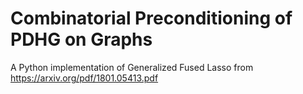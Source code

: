 # Combinatorial Preconditioning of PDHG on Graphs
A Python implementation of Generalized Fused Lasso from https://arxiv.org/pdf/1801.05413.pdf
